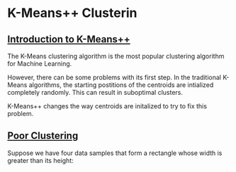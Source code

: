 # K-Means++ Clusterin

## [Introduction to K-Means++](https://www.codecademy.com/courses/machine-learning/lessons/machine-learning-k-means-plus-plus/exercises/introduction)

The K-Means clustering algorithm is the most popular clustering algorithm for Machine Learning.

However, there can be some problems with its first step. 
In the traditional K-Means algorithms, the starting postitions of the centroids are intialized completely randomly.
This can result in suboptimal clusters.

K-Means++ changes the way centroids are initalized to try to fix this problem.

## [Poor Clustering](https://www.codecademy.com/courses/machine-learning/lessons/machine-learning-k-means-plus-plus/exercises/poor-clustering)

Suppose we have four data samples that form a rectangle whose width is greater than its height:
